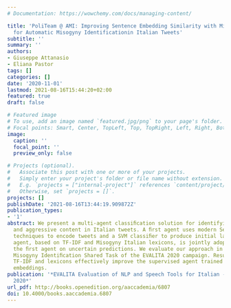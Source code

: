 ```yaml
---
# Documentation: https://wowchemy.com/docs/managing-content/

title: 'PoliTeam @ AMI: Improving Sentence Embedding Similarity with Misogyny Lexicons
  for Automatic Misogyny Identificationin Italian Tweets'
subtitle: ''
summary: ''
authors:
- Giuseppe Attanasio
- Eliana Pastor
tags: []
categories: []
date: '2020-11-01'
lastmod: 2021-08-16T15:44:20+02:00
featured: true
draft: false

# Featured image
# To use, add an image named `featured.jpg/png` to your page's folder.
# Focal points: Smart, Center, TopLeft, Top, TopRight, Left, Right, BottomLeft, Bottom, BottomRight.
image:
  caption: ''
  focal_point: ''
  preview_only: false

# Projects (optional).
#   Associate this post with one or more of your projects.
#   Simply enter your project's folder or file name without extension.
#   E.g. `projects = ["internal-project"]` references `content/project/deep-learning/index.md`.
#   Otherwise, set `projects = []`.
projects: []
publishDate: '2021-08-16T13:44:19.909872Z'
publication_types:
- '1'
abstract: We present a multi-agent classiﬁcation solution for identifying misogynous
  and aggressive content in Italian tweets. A ﬁrst agent uses modern Sentence Embedding
  techniques to encode tweets and a SVM classiﬁer to produce initial labels. A second
  agent, based on TF-IDF and Misogyny Italian lexicons, is jointly adopted to improve
  the ﬁrst agent on uncertain predictions. We evaluate our approach in the Automatic
  Misogyny Identiﬁcation Shared Task of the EVALITA 2020 campaign. Results show that
  TF-IDF and lexicons effectively improve the supervised agent trained on sentence
  embeddings.
publication: '*EVALITA Evaluation of NLP and Speech Tools for Italian - December 17th,
  2020*'
url_pdf: http://books.openedition.org/aaccademia/6807
doi: 10.4000/books.aaccademia.6807
---
```

